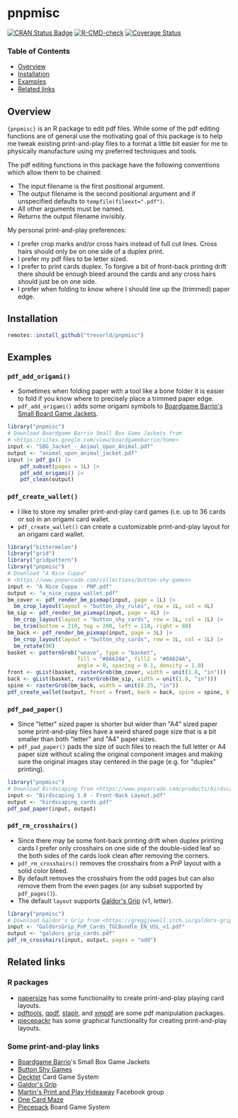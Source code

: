 # pnpmisc

[![CRAN Status Badge](https://www.r-pkg.org/badges/version/pnpmisc)](https://cran.r-project.org/package=pnpmisc)
[![R-CMD-check](https://github.com/trevorld/pnpmisc/actions/workflows/R-CMD-check.yaml/badge.svg?branch=main)](https://github.com/trevorld/pnpmisc/actions)
[![Coverage Status](https://codecov.io/gh/trevorld/pnpmisc/branch/main/graph/badge.svg)](https://app.codecov.io/gh/trevorld/pnpmisc)

### Table of Contents

* [Overview](#overview)
* [Installation](#installation)
* [Examples](#examples)
* [Related links](#related)

## <a name="overview">Overview</a>

`{pnpmisc}` is an R package to edit pdf files.
While some of the pdf editing functions are of general use the motivating goal of this package
is to help me tweak existing print-and-play files to a format a little
bit easier for me to physically manufacture using my preferred techniques and tools.

The pdf editing functions in this package have the following conventions which allow them to be chained:

* The input filename is the first positional argument.
* The output filename is the second positional argument and if unspecified defaults to `tempfile(fileext=".pdf")`.
* All other arguments must be named.
* Returns the output filename invisibly.

My personal print-and-play preferences:

* I prefer crop marks and/or cross hairs instead of full cut lines.  Cross hairs should only be on one side of a duplex print.
* I prefer my pdf files to be letter sized.
* I prefer to print cards duplex.  To forgive a bit of front-back printing drift there should be enough bleed around the cards and any cross hairs should just be on one side.
* I prefer when folding to know where I should line up the (trimmed) paper edge.

## <a name="installation">Installation</a>


``` r
remotes::install_github("trevorld/pnpmisc")
```

## <a name="examples">Examples</a>

### `pdf_add_origami()`

* Sometimes when folding paper with a tool like a bone folder it is easier to fold if you
know where to precisely place a trimmed paper edge.
* `pdf_add_origami()` adds some origami symbols to
[Boardgame Barrio's Small Board Game Jackets](https://sites.google.com/view/boardgamebarrio/home).


``` r
library("pnpmisc")
# Download Boardgame Barrio Small Box Game Jackets from
# <https://sites.google.com/view/boardgamebarrio/home>
input <- "SBG_Jacket_-_Animal_Upon_Animal.pdf"
output <- "animal_upon_animal_jacket.pdf"
input |> pdf_gs() |>
    pdf_subset(pages = 1L) |>
    pdf_add_origami() |>
    pdf_clean(output)
```

### `pdf_create_wallet()`

* I like to store my smaller print-and-play card games (i.e. up to 36 cards or so) in an origami card wallet.
* `pdf_create_wallet()` can create a customizable print-and-play layout for an origami card wallet.


``` r
library("bittermelon")
library("grid")
library("gridpattern")
library("pnpmisc")
# Download "A Nice Cuppa"
# <https://www.pnparcade.com/collections/button-shy-games>
input <- "A Nice Cuppa - PNP.pdf"
output <- "a_nice_cuppa_wallet.pdf"
bm_cover <- pdf_render_bm_pixmap(input, page = 1L) |>
  bm_crop_layout(layout = "button_shy_rules", row = 1L, col = 4L)
bm_sip <- pdf_render_bm_pixmap(input, page = 4L) |>
  bm_crop_layout(layout = "button_shy_cards", row = 1L, col = 1L) |>
  bm_trim(bottom = 210, top = 290, left = 110, right = 80)
bm_back <- pdf_render_bm_pixmap(input, page = 5L) |>
  bm_crop_layout(layout = "button_shy_cards", row = 1L, col = 1L) |>
  bm_rotate(90)
basket <- patternGrob("weave", type = "basket",
                      fill = "#8A624A", fill2 = "#8A624A",
                      angle = 0, spacing = 0.1, density = 1.0)
front <- gList(basket, rasterGrob(bm_cover, width = unit(1.8, "in")))
back <- gList(basket, rasterGrob(bm_sip, width = unit(1.8, "in")))
spine <- rasterGrob(bm_back, width = unit(8.25, "in"))
pdf_create_wallet(output, front = front, back = back, spine = spine, bleed = 0.125)
```

### `pdf_pad_paper()`

* Since "letter" sized paper is shorter but wider than "A4" sized paper some print-and-play files have a
weird shared page size that is a bit smaller than both "letter" and "A4" paper sizes.
* `pdf_pad_paper()` pads the size of such files to reach the full letter or A4 paper size without scaling the original component images and making sure the original images stay centered in the page (e.g. for "duplex" printing).


``` r
library("pnpmisc")
# Download Birdscaping from <https://www.pnparcade.com/products/birdscaping>
input <- "Birdscaping 1.8 - Front-Back Layout.pdf"
output <- "birdscaping_cards.pdf"
pdf_pad_paper(input, output)
```

### `pdf_rm_crosshairs()`

* Since there may be some font-back printing drift when duplex printing cards
  I prefer only crosshairs on one side of the double-sided leaf so the both sides of the cards look clean after removing the corners.
* `pdf_rm_crosshairs()` removes the crosshairs from a PnP layout with a solid color bleed.
* By default removes the crosshairs from the odd pages but can also remove them from the even pages (or any subset supported by `pdf_pages()`).
* The default `layout` supports [Galdor's Grip](https://greggjewell.itch.io/galdors-grip) (v1, letter).


``` r
library("pnpmisc")
# Download Galdor's Grip from <https://greggjewell.itch.io/galdors-grip>
input <- "GaldorsGrip_PnP_Cards_TGCBundle_EN_USL_v1.pdf"
output <- "galdors_grip_cards.pdf"
pdf_rm_crosshairs(input, output, pages = "odd")
```

## <a name="related">Related links</a>

### R packages

* [papersize](https://github.com/elipousson/papersize) has some functionality to create print-and-play playing card layouts.
* [pdftools](https://github.com/ropensci/pdftools), [qpdf](https://github.com/ropensci/qpdf), [staplr](https://github.com/pridiltal/staplr), and [xmpdf](https://github.com/trevorld/r-xmpdf) are some pdf manipulation packages.
* [piecepackr](https://github.com/piecepackr/piecepackr) has some graphical functionality for creating print-and-play layouts.

### Some print-and-play links

* [Boardgame Barrio](https://sites.google.com/view/boardgamebarrio)'s Small Box Game Jackets
* [Button Shy Games](https://buttonshygames.com/)
* [Decktet](https://www.decktet.com/) Card Game System
* [Galdor's Grip](https://greggjewell.itch.io/galdors-grip)
* [Martin's Print and Play Hideaway](https://www.facebook.com/groups/pnphideaway/) Facebook group
* [One Card Maze](https://onecardmaze.com/)
* [Piecepack](https://ludism.org/ppwiki/Downloadable_Piecepack_Sets) Board Game System

